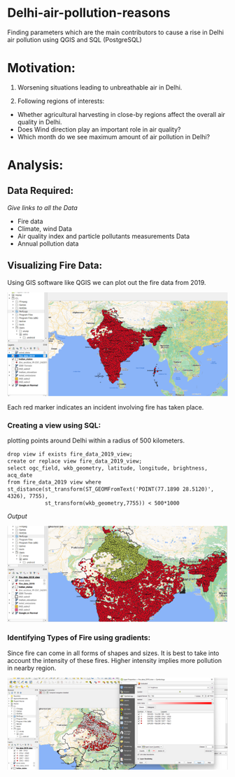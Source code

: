 # Delhi-air-pollution-reasons
Finding parameters which are the main contributors to cause a rise in Delhi air pollution using QGIS and SQL (PostgreSQL)

# Motivation:

1. Worsening situations leading to unbreathable air in Delhi.

2. Following regions of interests:
- Whether agricultural harvesting in close-by regions affect the overall air quality in Delhi.
- Does Wind direction play an important role in air quality?
- Which month do we see maximum amount of air pollution in Delhi?

# Analysis:
## Data Required:
*Give links to all the Data*
- Fire data
- Climate, wind Data
- Air quality index and particle pollutants measurements Data
- Annual pollution data

## Visualizing Fire Data:
Using GIS software like QGIS we can plot out the fire data from 2019.

![Fire data](https://github.com/Astrojigs/Delhi-air-pollution-reasons/blob/main/Photos/All%20Fire%20data%20points.png)

Each red marker indicates an incident involving fire has taken place.

### Creating a view using SQL:
plotting points around Delhi within a radius of 500 kilometers.

```
drop view if exists fire_data_2019_view;
create or replace view fire_data_2019_view;
select ogc_field, wkb_geometry, latitude, longitude, brightness, acq_date
from fire_data_2019 view where
st_distance(st_transform(ST_GEOMFromText('POINT(77.1890 28.5120)', 4326), 7755),
            st_transform(wkb_geometry,7755)) < 500*1000
```
*Output*

![Fire data 2019 view](https://github.com/Astrojigs/Delhi-air-pollution-reasons/blob/main/Photos/fire%20data%202019%20view.png)

### Identifying Types of Fire using gradients:
Since fire can come in all forms of shapes and sizes. It is best to take into account the intensity of these fires. Higher intensity implies more pollution in nearby region.

![Graduated symbology fire data](https://github.com/Astrojigs/Delhi-air-pollution-reasons/blob/main/Photos/graduated%20symbology%20fire%20data%202019.png)
